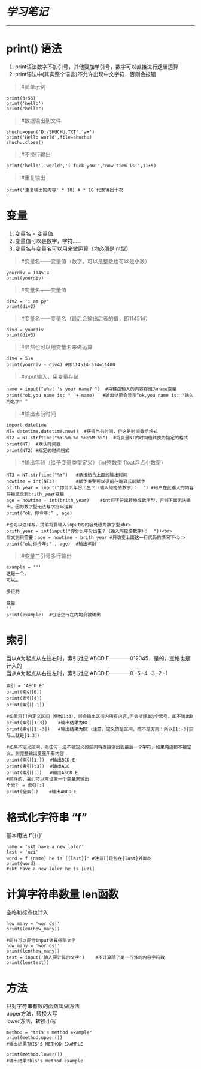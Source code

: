 # *学习笔记*
----------

# print() 语法

1. print语法数字不加引号，其他要加单引号，数字可以直接进行逻辑运算
2. print语法中(其实整个语言)不允许出现中文字符，否则会报错


> #简单示例

    print(3+56)
    print('hello')
    print("hello")

> #数据输出到文件

    shuchu=open('D:/SHUCHU.TXT','a+')
    print('Hello world',file=shuchu)
    shuchu.close()

> #不换行输出

    print('hello','world','i fuck you!','now tiem is:',11+5)

> #重复输出

    print('重复输出的内容' * 10) # * 10 代表输出十次



# 变量

1. 变量名 = 变量值
2. 变量值可以是数字，字符……
3. 变量名与变量名可以用来做运算（均必须是int型）

> #变量名——变量值（数字，可以是整数也可以是小数）

    yourdiv = 114514 
    print(yourdiv)

> #变量名——变量值

    div2 = 'i am py'
    print(div2)

> #变量名——变量名（最后会输出后者的值，即114514）
    
    div3 = yourdiv
    print(div3)

> #显然也可以用变量名来做运算

    div4 = 514
    print(yourdiv - div4) #即114514-514=11400

> #input输入，用变量存储

    name = input("what 's your name? ")  #将键盘输入的内容存储为name变量
    print("ok,you name is: "  + name)   #输出结果会显示“ok,you name is: '输入的名字' ”

> #输出当前时间

    import datetime  
    NT= datetime.datetime.now()  #获得当前时间，但这是时间数组格式
    NT2 = NT.strftime("%Y-%m-%d %H:%M:%S")  #将变量NT的时间值转换为指定的格式
    print(NT)  #默认时间戳
    print(NT2) #规定的时间格式


> #输出年龄（给予变量类型定义）（int整数型 float浮点小数型）<br>

    NT3 = NT.strftime("%Y")   #承接结合上面的输出时间 
    nowtime = int(NT3)        #赋予类型可以提前在运算式前赋予
    brith_year = input("你什么年份出生？（输入阿拉伯数字）：  ") #用户在此输入的内容将被记录到brith_year变量
    age = nowtime - int(brith_year)    #int将字符串转换成数字型，否则下面无法输出，因为数字型无法与字符串运算
    print(“ok，你今年:” , age)
    
    #也可以这样写，提前将要输入input的内容处理为数字型<br>
    brith_year = int(input("你什么年份出生？（输入阿拉伯数字）：  "))<br>
    后文则只需要：age = nowtime - brith_year #只改变上面这一行代码的情况下<br>
    print("ok,你今年:" , age)  #输出年龄


> #变量三引号多行输出<br>

    example = '''
    这是一个，
    可以…

    多行的

    变量
    '''
    print(example)  #包括空行在内均会被输出
    
# 索引

当以A为起点从左往右时，索引对应 ABCD E————012345，是的，空格也是计入的<br>
当从A为起点从右往左时，索引对应 ABCD E————0 -5 -4 -3 -2 -1

    索引 = 'ABCD E'
    print(索引[0])
    print(索引[4])
    print(索引[-1])
    
    #如果将[]内定义区间（例如1:3），则会输出区间内所有内容,但会排除3这个索引，即不输出D
    print(索引[1:3])    #输出结果为BC
    print(索引[1:-3])   #输出结果为BC（注意，定义的是区间，而不是方向！所以[1:-3]实际上就是[1:3]）
    
    #如果不定义区间，则任何一边不被定义的区间将直接输出到最后一个字符，如果两边都不被定义，则完整输出变量所有内容
    print(索引[1:])  #输出BCD E
    print(索引[:3])  #输出ABC
    print(索引[:])   #输出ABCD E
    #同样的，我们可以再设置一个变量来输出
    全索引 = 索引[:]
    print(全索引)    #输出ABCD E
    
# 格式化字符串 “f”
基本用法 f'{}{}'

    name = 'skt have a new loler'
    last = 'uzi'
    word = f'{name} he is [{last}]' #注意[]是包在{last}外面的
    print(word)
    #skt have a new loler he is [uzi]
    
# 计算字符串数量 len函数
空格和标点也计入

    how_many = 'wor ds!'
    print(len(how_many))
    
    #同样可以配合input计算外部文字
    how_many = 'wor ds!'
    print(len(how_many))
    test = input('输入要计算的文字')    #不计算除了第一行外的内容字符数
    print(len(test))
    
# 方法
只对字符串有效的函数叫做方法<br>
upper方法，转换大写<br>
lower方法，转换小写

    method = "this's method example"
    print(method.upper())
    #输出结果THIS'S METHOD EXAMPLE
    
    print(method.lower())
    #输出结果this's method example
    
